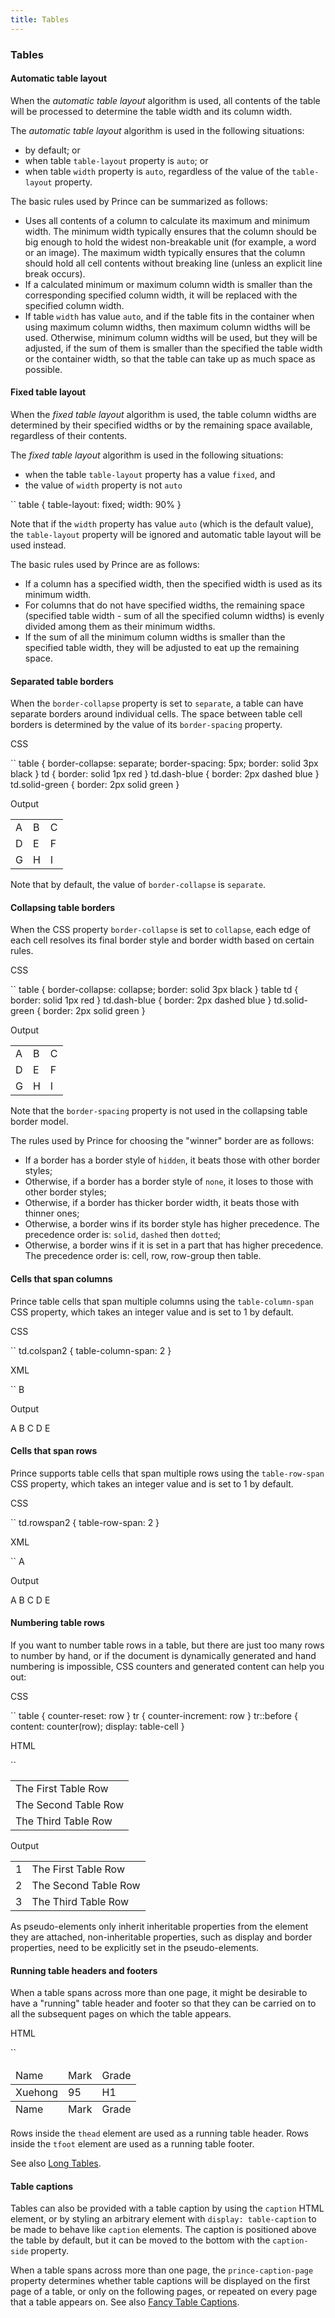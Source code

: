 ```yaml
---
title: Tables
---
```


### Tables

#### Automatic table layout

When the *automatic table layout* algorithm is used, all contents of the table will be processed to determine the table width and its column width.

The *automatic table layout* algorithm is used in the following situations:

-   by default; or
-   when table `table-layout` property is `auto`; or
-   when table `width` property is `auto`, regardless of the value of the `table-layout` property.

The basic rules used by Prince can be summarized as follows:

-   Uses all contents of a column to calculate its maximum and minimum width. The minimum width typically ensures that the column should be big enough to hold the widest non-breakable unit (for example, a word or an image). The maximum width typically ensures that the column should hold all cell contents without breaking line (unless an explicit line break occurs).
-   If a calculated minimum or maximum column width is smaller than the corresponding specified column width, it will be replaced with the specified column width.
-   If table `width` has value `auto`, and if the table fits in the container when using maximum column widths, then maximum column widths will be used. Otherwise, minimum column widths will be used, but they will be adjusted, if the sum of them is smaller than the specified the table width or the container width, so that the table can take up as much space as possible.

#### Fixed table layout

When the *fixed table layout* algorithm is used, the table column widths are determined by their specified widths or by the remaining space available, regardless of their contents.

The *fixed table layout* algorithm is used in the following situations:

-   when the table `table-layout` property has a value `fixed`, and
-   the value of `width` property is not `auto`

``
    table {
        table-layout: fixed;
        width: 90%
    }

Note that if the `width` property has value `auto` (which is the default value), the `table-layout` property will be ignored and automatic table layout will be used instead.

The basic rules used by Prince are as follows:

-   If a column has a specified width, then the specified width is used as its minimum width.
-   For columns that do not have specified widths, the remaining space (specified table width - sum of all the specified column widths) is evenly divided among them as their minimum widths.
-   If the sum of all the minimum column widths is smaller than the specified table width, they will be adjusted to eat up the remaining space.

#### Separated table borders

When the `border-collapse` property is set to `separate`, a table can have separate borders around individual cells. The space between table cell borders is determined by the value of its `border-spacing` property.

CSS

``
    table {
        border-collapse: separate;
        border-spacing: 5px;
        border: solid 3px black
    }
    td { border: solid 1px red }
    td.dash-blue  { border: 2px dashed blue }
    td.solid-green { border: 2px solid green }

Output

|     |     |     |
|-----|-----|-----|
| A   | B   | C   |
| D   | E   | F   |
| G   | H   | I   |

Note that by default, the value of `border-collapse` is `separate`.

#### Collapsing table borders

When the CSS property `border-collapse` is set to `collapse`, each edge of each cell resolves its final border style and border width based on certain rules.

CSS

``
    table {
        border-collapse: collapse;
        border: solid 3px black
    }
    table td { border: solid 1px red }
    td.dash-blue  { border: 2px dashed blue }
    td.solid-green { border: 2px solid green }

Output

|     |     |     |
|-----|-----|-----|
| A   | B   | C   |
| D   | E   | F   |
| G   | H   | I   |

Note that the `border-spacing` property is not used in the collapsing table border model.

The rules used by Prince for choosing the "winner" border are as follows:

-   If a border has a border style of `hidden`, it beats those with other border styles;
-   Otherwise, if a border has a border style of `none`, it loses to those with other border styles;
-   Otherwise, if a border has thicker border width, it beats those with thinner ones;
-   Otherwise, a border wins if its border style has higher precedence. The precedence order is: `solid`, `dashed` then `dotted`;
-   Otherwise, a border wins if it is set in a part that has higher precedence. The precedence order is: cell, row, row-group then table.

#### Cells that span columns

Prince table cells that span multiple columns using the `table-column-span` CSS property, which takes an integer value and is set to 1 by default.

CSS

``
    td.colspan2 { table-column-span: 2 }

XML

``
    <td class="colspan2"> B </td>

Output

A
B
C
D
E

#### Cells that span rows

Prince supports table cells that span multiple rows using the `table-row-span` CSS property, which takes an integer value and is set to 1 by default.

CSS

``
    td.rowspan2 { table-row-span: 2 }

XML

``
    <td class="rowspan2"> A </td>

Output

A
B
C
D
E

#### Numbering table rows

If you want to number table rows in a table, but there are just too many rows to number by hand, or if the document is dynamically generated and hand numbering is impossible, CSS counters and generated content can help you out:

CSS

``
    table { counter-reset: row }
    tr { counter-increment: row }
    tr::before {
        content: counter(row);
        display: table-cell
    }

HTML

``
    <table>
    <tr><td>The First Table Row</td></tr>
    <tr><td>The Second Table Row</td></tr>
    <tr><td>The Third Table Row</td></tr>
    </table>

Output

|     |                      |
|-----|----------------------|
| 1   | The First Table Row  |
| 2   | The Second Table Row |
| 3   | The Third Table Row  |

As pseudo-elements only inherit inheritable properties from the element they are attached, non-inheritable properties, such as display and border properties, need to be explicitly set in the pseudo-elements.

#### Running table headers and footers

When a table spans across more than one page, it might be desirable to have a "running" table header and footer so that they can be carried on to all the subsequent pages on which the table appears.

HTML

``
    <table>
     <thead>
      <tr> <td>Name</td> <td>Mark</td> <td>Grade</td> </tr>
     </thead>
     <tr> <td>Xuehong</td> <td>95</td> <td>H1</td> </tr>
     <!-- other rows for other students -->
     <tfoot>
      <tr> <td>Name</td> <td>Mark</td> <td>Grade</td> </tr>
     </tfoot>
    </table>

Rows inside the `thead` element are used as a running table header. Rows inside the `tfoot` element are used as a running table footer.

See also [Long Tables](doc-latest/long-tables.html#long-tables).

#### Table captions

Tables can also be provided with a table caption by using the `caption` HTML element, or by styling an arbitrary element with `display: table-caption` to be made to behave like `caption` elements. The caption is positioned above the table by default, but it can be moved to the bottom with the `caption-side` property.

When a table spans across more than one page, the `prince-caption-page` property determines whether table captions will be displayed on the first page of a table, or only on the following pages, or repeated on every page that a table appears on. See also [Fancy Table Captions](doc-latest/fancy-table-captions.html#fancy-table-captions).

